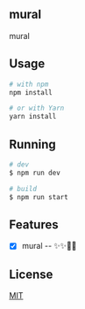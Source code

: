 ## mural

mural

## Usage

```bash
# with npm
npm install

# or with Yarn
yarn install
```

## Running

```bash
# dev
$ npm run dev

# build
$ npm run start
```

## Features

-   [x] mural -- ✨✨🎉🎉

## License

[MIT](LICENSE)
